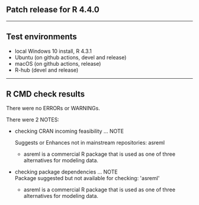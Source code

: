 ## Patch release for R 4.4.0

----

## Test environments

* local Windows 10 install, R 4.3.1
* Ubuntu (on github actions, devel and release)
* macOS (on github actions, release)
* R-hub (devel and release)

----

## R CMD check results

There were no ERRORs or WARNINGs.

There were 2 NOTES:

  * checking CRAN incoming feasibility ... NOTE    

    Suggests or Enhances not in mainstream repositories: asreml

    - asreml is a commercial R package that is used as one of three alternatives for modeling data.

  * checking package dependencies ... NOTE  
    Package suggested but not available for checking: 'asreml'
    
    - asreml is a commercial R package that is used as one of three alternatives for modeling data.


